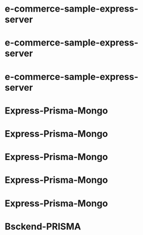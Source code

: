 # e-commerce-sample-express-server
# e-commerce-sample-express-server
# e-commerce-sample-express-server
# Express-Prisma-Mongo
# Express-Prisma-Mongo
# Express-Prisma-Mongo
# Express-Prisma-Mongo
# Express-Prisma-Mongo
# Bsckend-PRISMA
